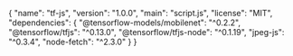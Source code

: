 {
  "name": "tf-js",
  "version": "1.0.0",
  "main": "script.js",
  "license": "MIT",
  "dependencies": {
    "@tensorflow-models/mobilenet": "^0.2.2",
    "@tensorflow/tfjs": "^0.13.0",
    "@tensorflow/tfjs-node": "^0.1.19",
    "jpeg-js": "^0.3.4",
    "node-fetch": "^2.3.0"
  }
}
